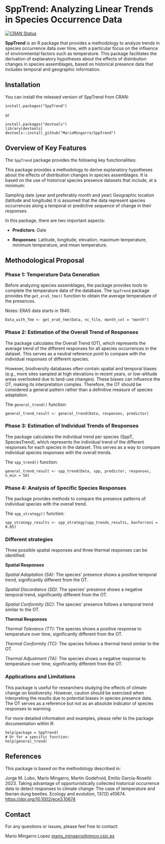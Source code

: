 # SppTrend: Analyzing Linear Trends in Species Occurrence Data

[![CRAN Status](https://www.r-pkg.org/badges/version/SppTrend)](https://cran.r-project.org/package=SppTrend)

**SppTrend** is an R package that provides a methodology to analyze trends in species occurrence data over time, with a particular focus on the influence of environmental factors such as temperature. This package facilitates the derivation of explanatory hypotheses about the effects of distribution changes in species assemblages, based on historical presence data that includes temporal and geographic information.

## Installation

You can install the released version of SppTrend from CRAN:

```{r}
install.packages("SppTrend")
```
or
```{r}
install.packages("devtools")
library(devtools)
devtools::install_github("MarioMingarro/SppTrend")
```

## Overview of Key Features
The `SppTrend` package provides the following key functionalities:

This package provides a methodology to derive explanatory hypotheses about the effects of distribution changes in species assemblages. It is based on the use of historical species presence datasets that include, at a minimum:

Sampling date (year and preferably month and year)
Geographic location (latitude and longitude)
It is assumed that the data represent species occurrences along a temporal or predictive sequence of change in their responses.

In this package, there are two important aspects:

  - **Predictors**: Date

  - **Responses**: Latitude, longitude, elevation, maximum temperature, minimum temperature, and mean temperature.

## Methodological Proposal

### Phase 1: Temperature Data Generation

Before analyzing species assemblages, the package provides tools to complete the temperature data of the database. The `SppTrend` package provides the `get_era5_tme()` function to obtain the average temperature of the presences.

Notes: ERA5 data starts in 1940.

```{r}
Data_with_Tme <- get_era5_tme(Data, nc_file, month_col = "month")
```

### Phase 2: Estimation of the Overall Trend of Responses

The package calculates the Overall Trend (OT), which represents the average trend of the different responses for all species occurrences in the dataset. This serves as a neutral reference point to compare with the individual responses of different species.

However, biodiversity databases often contain spatial and temporal biases (e.g., more sites sampled at high elevations in recent years, or low-altitude areas overlooked due to land-use changes). These biases can influence the OT, making its interpretation complex. Therefore, the OT should be considered a general pattern rather than a definitive measure of species adaptation.

The `general_trend()` function:
```{r}
general_trend_result <- general_trend(Data, responses, predictor)
```

### Phase 3: Estimation of Individual Trends of Responses

The package calculates the individual trend per species (SppT, SpeciesTrend), which represents the individual trend of the different responses for each species in the dataset. This serves as a way to compare individual species responses with the overall trends.

The `spp_trend()` function:
```{r}
general_trend_result <- spp_trend(Data, spp, predictor, responses, n_min = 50)
```
### Phase 4: Analysis of Specific Species Responses

The package provides methods to compare the presence patterns of individual species with the overall trend.

The `spp_strategy()` function:
```{r}
spp_strategy_results <- spp_strategy(spp_trends_results, bonferroni = 0.05)
```
### Different strategies

Three possible spatial responses and three thermal responses can be identified:

**Spatial Responses**

  *Spatial Adaptation (SA)*: The species' presence shows a positive temporal trend, significantly different from the OT.

  *Spatial Discordance (SD)*: The species' presence shows a negative temporal trend, significantly different from the OT.

  *Spatial Conformity (SC)*: The species' presence follows a temporal trend similar to the OT.

**Thermal Responses**

  *Thermal Tolerance (TT)*: The species shows a positive response to temperature over time, significantly different from the OT.

  *Thermal Conformity (TC)*: The species follows a thermal trend similar to the OT. 

  *Thermal Adjustment (TA)*: The species shows a negative response to temperature over time, significantly different from the OT. 

### Applications and Limitations
This package is useful for researchers studying the effects of climate change on biodiversity. However, caution should be exercised when interpreting the results due to potential biases in species presence data. The OT serves as a reference but not as an absolute indicator of species responses to warming.

For more detailed information and examples, please refer to the package documentation within R:

```{r}
help(package = SppTrend)
# Or for a specific function:
help(general_trend)
```
## References
This package is based on the methodology described in:

Jorge M. Lobo, Mario Mingarro, Martin Godefroid, Emilio García-Roselló 2023. Taking advantage of opportunistically collected historical occurrence data to detect responses to climate change: The case of temperature and Iberian dung beetles. Ecology and evolution, 13(12) e10674. https://doi.org/10.1002/ece3.10674 

## Contact
For any questions or issues, please feel free to contact:

Mario Mingarro Lopez
mario_mingarro@mncn.csic.es
